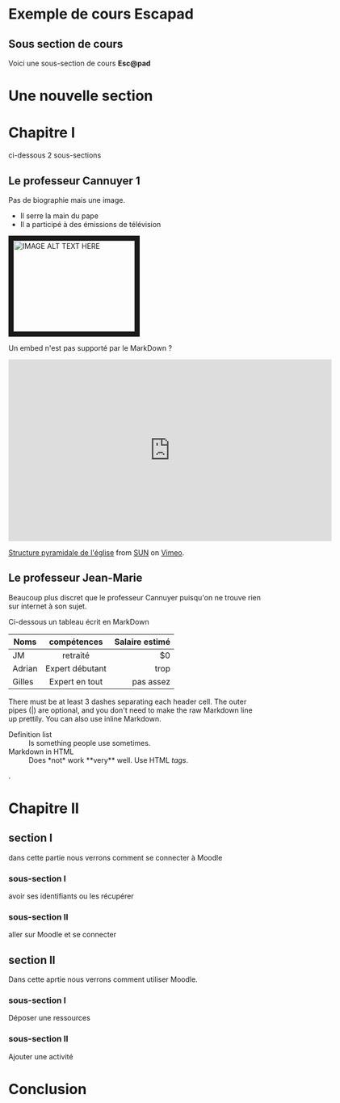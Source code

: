 # Exemple de cours Escapad

## Sous section de cours

Voici une sous-section de cours **Esc@pad**


# Une nouvelle section

# Chapitre I

ci-dessous 2 sous-sections

## Le professeur Cannuyer 1
 Pas de biographie mais une image. 
 - Il serre la main du pape 
 - Il a participé à des émissions de télévision 
 
 <a href="https://vimeo.com/169512310/85e409bc11" target="_blank"><img src="http://www.orient-oosten.org/wp-content/uploads/2015/06/Christian-Cannuyer-et-pape.jpg" 
alt="IMAGE ALT TEXT HERE" width="240" height="180" border="10" /></a>

Un embed n'est pas supporté par le MarkDown ?

<iframe src="https://player.vimeo.com/video/169512310?byline=0&portrait=0" width="640" height="360" frameborder="0" webkitallowfullscreen mozallowfullscreen allowfullscreen></iframe>
<p><a href="https://vimeo.com/169512310">Structure pyramidale de l&#039;&eacute;glise</a> from <a href="https://vimeo.com/user52928369">SUN</a> on <a href="https://vimeo.com">Vimeo</a>.</p>
 

## Le professeur Jean-Marie 
 Beaucoup plus discret que le professeur Cannuyer puisqu'on ne trouve rien sur internet à son sujet.
 
 Ci-dessous un tableau écrit en MarkDown

| Noms          | compétences     | Salaire estimé  |
| ------------- |:---------------:| ---------------:|
| JM            | retraité        | $0              |
| Adrian        | Expert débutant |    trop         |
| Gilles        | Expert en tout  |    pas assez    |

There must be at least 3 dashes separating each header cell.
The outer pipes (|) are optional, and you don't need to make the 
raw Markdown line up prettily. You can also use inline Markdown.

<dl>
  <dt>Definition list</dt>
  <dd>Is something people use sometimes.</dd>

  <dt>Markdown in HTML</dt>
  <dd>Does *not* work **very** well. Use HTML <em>tags</em>.</dd>
</dl>
 .
 
 # Chapitre II
 ## section I
  dans cette partie nous verrons comment se connecter à Moodle
 ### sous-section I
  avoir ses identifiants ou les récupérer
 ### sous-section II
  aller sur Moodle et se connecter 
 ## section II
  Dans cette aprtie nous verrons comment utiliser Moodle.
 ### sous-section I
  Déposer une ressources 
 ### sous-section II
  Ajouter une activité
  # Conclusion
 
 
 
 
 
